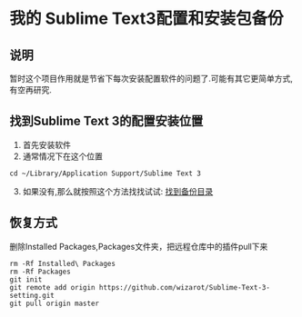 # 我的 Sublime Text3配置和安装包备份

## 说明

暂时这个项目作用就是节省下每次安装配置软件的问题了.可能有其它更简单方式,有空再研究.

## 找到Sublime Text 3的配置安装位置
1. 首先安装软件
2. 通常情况下在这个位置
```
cd ~/Library/Application Support/Sublime Text 3
```
3. 如果没有,那么就按照这个方法找找试试: [找到备份目录](https://www.jianshu.com/p/2c70c0100711)


##  恢复方式

删除Installed Packages,Packages文件夹，把远程仓库中的插件pull下来

```
rm -Rf Installed\ Packages
rm -Rf Packages
git init
git remote add origin https://github.com/wizarot/Sublime-Text-3-setting.git
git pull origin master
```